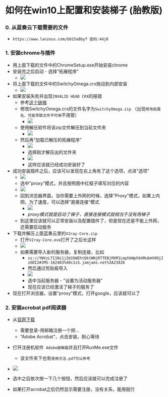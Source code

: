 # 如何在win10上配置和安装梯子 (胎教版)

### 0. 从蓝奏云下载需要的文件
* ```https://www.lanzous.com/b015a8byf 密码:44j0```


### 1. 安装chrome与插件

* 用上面下载的文件中的ChromeSetup.exe开始安装chrome
* 安装完之后启动 - 选择“拓展程序”
  * ![](https://github.com/A-suozhang/MyPicBed/raw/master/img/20200320215321.png)
* 将上面下载的文件中的SwitchyOmega.crx拖动到内部安装
  * ![](https://github.com/A-suozhang/MyPicBed/raw/master/img/20200320215740.png)
* 如果安装失败并出现```INVALID HEAD CRX```的报错   
  * 参考[这个链接](https://blog.csdn.net/fanrenxiang/article/details/97756322)
  * 修改SwitchyOmega.crx的文件名字为```SwitchyOmega.zip``` （出现```修改拓展名，可能导致文件不可用```不用管）
    * ![](https://github.com/A-suozhang/MyPicBed/raw/master/img/20200320215933.png)
  * 使用解压软件将该zip文件解压到当前文件夹
    * ![](https://github.com/A-suozhang/MyPicBed/raw/master/img/20200320220103.png)
  * 然后再“加载已解压的拓展程序”
    * ![](https://github.com/A-suozhang/MyPicBed/raw/master/img/20200320220205.png)
    * 选择刚才解压出的文件夹
    * ![](https://github.com/A-suozhang/MyPicBed/raw/master/img/20200320220302.png)
    * 这样应该就已经成功安装好了
* 成功安装插件之后，应该可以发现在右上角有了这个选项，点进"选项"
  * ![](https://github.com/A-suozhang/MyPicBed/raw/master/img/20200320220343.png)
  * 选中"proxy"模式，并且按照图中红框子填写对应的内容
  * ![](https://github.com/A-suozhang/MyPicBed/raw/master/img/20200320220426.png)
  * 回到浏览器界面，当你需要上外网的时候，选择"Proxy"模式，如果上内网，为了速度，可以选择”直接连接“模式
    * ![](https://github.com/A-suozhang/MyPicBed/raw/master/img/20200320220815.png)
    * *proxy模式就是启动了梯子，直接连接模式就相当于没有用梯子*
  * 到这里应该就可以正常安装以及配置插件了，但是现在还是不能上外网，还需要启动服务
* 下载并解压上面蓝奏云里的```V2ray-Core.zip```
  * 打开```V2ray-Core.exe```打开了之后长这样
  * ![](https://github.com/A-suozhang/MyPicBed/raw/master/img/20200320221132.png)
  * 如果需要导入新的服务器，复制连接，比如
    * ```ss://YWVzLTI1Ni1jZmI6WEhtQktWNjRTTEBjMXM1LmphbWphbXMubmV0OjIzODI2#JMS-162483%40c1s5.jamjams.net%3A23826```
    * 然后通过剪贴板导入
    * ![](https://github.com/A-suozhang/MyPicBed/raw/master/img/20200320221318.png)
    * 选中当前服务器 - "设置为活动服务器"
    * 现在应该已经激活了梯子的服务了
* 现在打开浏览器，设置"proxy"模式，打开google，应该就可以了

### 2. 安装acrobat pdf阅读器

* 从[官网下载](https://creativecloud.adobe.com/apps/download/acrobat#mini-plans-web-cta-acrobat-pro-card)
  * 需要登录-用邮箱注册一个把…
  * “Adobe Acrobat”，点击安装，耐心等待
  
* 打开注册机软件``` Adobe破解器```并且打开RunMe.exe文件
  * 该文件夹下也有```使用方法.pdf可以参考```
* ![](https://github.com/A-suozhang/MyPicBed/raw/master/img/20200320222512.png)
* 选中之后依次按一下几个按钮，然后应该就可以完成注册了
* 如果打开acrobat之后仍然显示需要注册，没有关系，能用就行